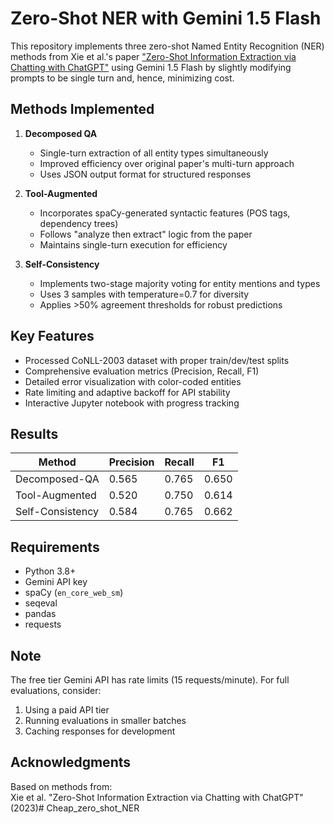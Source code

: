 # Zero-Shot NER with Gemini 1.5 Flash

This repository implements three zero-shot Named Entity Recognition (NER) methods from Xie et al.'s paper ["Zero-Shot Information Extraction via Chatting with ChatGPT"](https://arxiv.org/abs/2302.10205) using Gemini 1.5 Flash by slightly modifying prompts to be single turn and, hence, minimizing cost.

## Methods Implemented

1. **Decomposed QA**  
   - Single-turn extraction of all entity types simultaneously
   - Improved efficiency over original paper's multi-turn approach
   - Uses JSON output format for structured responses

2. **Tool-Augmented**  
   - Incorporates spaCy-generated syntactic features (POS tags, dependency trees)
   - Follows "analyze then extract" logic from the paper
   - Maintains single-turn execution for efficiency

3. **Self-Consistency**  
   - Implements two-stage majority voting for entity mentions and types
   - Uses 3 samples with temperature=0.7 for diversity
   - Applies >50% agreement thresholds for robust predictions

## Key Features

- Processed CoNLL-2003 dataset with proper train/dev/test splits
- Comprehensive evaluation metrics (Precision, Recall, F1)
- Detailed error visualization with color-coded entities
- Rate limiting and adaptive backoff for API stability
- Interactive Jupyter notebook with progress tracking

## Results

Method | Precision | Recall | F1
-------|-----------|--------|----
Decomposed-QA | 0.565 | 0.765 |0.650
Tool-Augmented | 0.520 | 0.750 | 0.614
Self-Consistency | 0.584 | 0.765 | 0.662


## Requirements

- Python 3.8+
- Gemini API key
- spaCy (`en_core_web_sm`)
- seqeval
- pandas
- requests

## Note

The free tier Gemini API has rate limits (15 requests/minute). For full evaluations, consider:
1. Using a paid API tier
2. Running evaluations in smaller batches
3. Caching responses for development

## Acknowledgments

Based on methods from:  
Xie et al. "Zero-Shot Information Extraction via Chatting with ChatGPT" (2023)# Cheap_zero_shot_NER